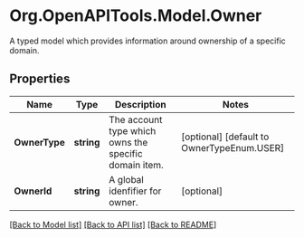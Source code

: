 # Org.OpenAPITools.Model.Owner
A typed model which provides information around ownership of a specific domain.
## Properties

Name | Type | Description | Notes
------------ | ------------- | ------------- | -------------
**OwnerType** | **string** | The account type which owns the specific domain item. | [optional] [default to OwnerTypeEnum.USER]
**OwnerId** | **string** | A global idenfifier for owner. | [optional] 

[[Back to Model list]](../README.md#documentation-for-models) [[Back to API list]](../README.md#documentation-for-api-endpoints) [[Back to README]](../README.md)

